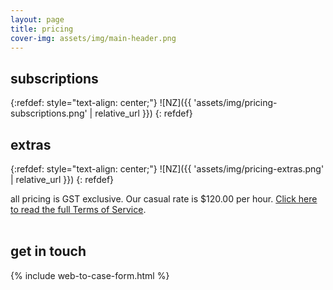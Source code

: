 ```yaml
---
layout: page
title: pricing
cover-img: assets/img/main-header.png 
---
```


## subscriptions

{:refdef: style="text-align: center;"}
![NZ]({{ 'assets/img/pricing-subscriptions.png' | relative_url }})
{: refdef}


## extras

{:refdef: style="text-align: center;"}
![NZ]({{ 'assets/img/pricing-extras.png' | relative_url }})
{: refdef}



all pricing is GST exclusive.
Our casual rate is $120.00 per hour. [Click here to read the full Terms of Service](/termsofservice/).
<br/>
<br/>

## get in touch

{% include web-to-case-form.html %}
<br/>
